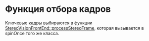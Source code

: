 # Функция отбора кадров
Ключевые кадры выбираются в функции [StereoVisionFrontEnd::processStereoFrame](https://github.com/AndrewGavril/Kimera-VIO-RaspberryPi/blob/master/src/frontend/StereoVisionFrontEnd.cpp#L247), которая вызывается в spinOnce того же класса.
